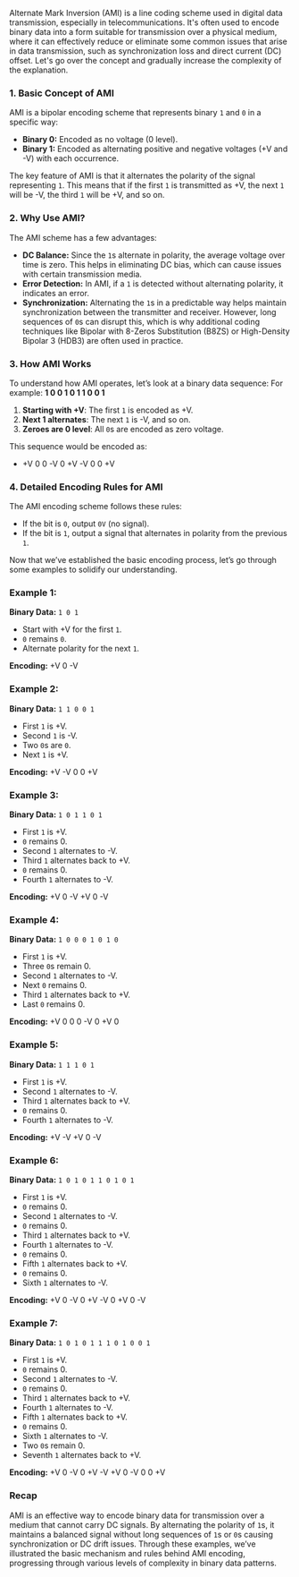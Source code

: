 Alternate Mark Inversion (AMI) is a line coding scheme used in digital data transmission, especially in telecommunications. It's often used to encode binary data into a form suitable for transmission over a physical medium, where it can effectively reduce or eliminate some common issues that arise in data transmission, such as synchronization loss and direct current (DC) offset. Let's go over the concept and gradually increase the complexity of the explanation.

### 1\. Basic Concept of AMI

AMI is a bipolar encoding scheme that represents binary `1` and `0` in a specific way:

*   **Binary 0:** Encoded as no voltage (0 level).
*   **Binary 1:** Encoded as alternating positive and negative voltages (+V and -V) with each occurrence.

The key feature of AMI is that it alternates the polarity of the signal representing `1`. This means that if the first `1` is transmitted as +V, the next `1` will be -V, the third `1` will be +V, and so on.

### 2\. Why Use AMI?

The AMI scheme has a few advantages:

*   **DC Balance:** Since the `1`s alternate in polarity, the average voltage over time is zero. This helps in eliminating DC bias, which can cause issues with certain transmission media.
*   **Error Detection:** In AMI, if a `1` is detected without alternating polarity, it indicates an error.
*   **Synchronization:** Alternating the `1`s in a predictable way helps maintain synchronization between the transmitter and receiver. However, long sequences of `0`s can disrupt this, which is why additional coding techniques like Bipolar with 8-Zeros Substitution (B8ZS) or High-Density Bipolar 3 (HDB3) are often used in practice.

### 3\. How AMI Works

To understand how AMI operates, let’s look at a binary data sequence: For example: **1 0 0 1 0 1 1 0 0 1**

1.  **Starting with +V**: The first `1` is encoded as +V.
2.  **Next 1 alternates**: The next `1` is -V, and so on.
3.  **Zeroes are 0 level**: All `0`s are encoded as zero voltage.

This sequence would be encoded as:

*   +V 0 0 -V 0 +V -V 0 0 +V

### 4\. Detailed Encoding Rules for AMI

The AMI encoding scheme follows these rules:

*   If the bit is `0`, output `0V` (no signal).
*   If the bit is `1`, output a signal that alternates in polarity from the previous `1`.

Now that we’ve established the basic encoding process, let’s go through some examples to solidify our understanding.

### Example 1:

**Binary Data:** `1 0 1`

*   Start with +V for the first `1`.
*   `0` remains `0`.
*   Alternate polarity for the next `1`.

**Encoding:** +V 0 -V

### Example 2:

**Binary Data:** `1 1 0 0 1`

*   First `1` is +V.
*   Second `1` is -V.
*   Two `0`s are `0`.
*   Next `1` is +V.

**Encoding:** +V -V 0 0 +V

### Example 3:

**Binary Data:** `1 0 1 1 0 1`

*   First `1` is +V.
*   `0` remains 0.
*   Second `1` alternates to -V.
*   Third `1` alternates back to +V.
*   `0` remains 0.
*   Fourth `1` alternates to -V.

**Encoding:** +V 0 -V +V 0 -V

### Example 4:

**Binary Data:** `1 0 0 0 1 0 1 0`

*   First `1` is +V.
*   Three `0`s remain 0.
*   Second `1` alternates to -V.
*   Next `0` remains 0.
*   Third `1` alternates back to +V.
*   Last `0` remains 0.

**Encoding:** +V 0 0 0 -V 0 +V 0

### Example 5:

**Binary Data:** `1 1 1 0 1`

*   First `1` is +V.
*   Second `1` alternates to -V.
*   Third `1` alternates back to +V.
*   `0` remains 0.
*   Fourth `1` alternates to -V.

**Encoding:** +V -V +V 0 -V

### Example 6:

**Binary Data:** `1 0 1 0 1 1 0 1 0 1`

*   First `1` is +V.
*   `0` remains 0.
*   Second `1` alternates to -V.
*   `0` remains 0.
*   Third `1` alternates back to +V.
*   Fourth `1` alternates to -V.
*   `0` remains 0.
*   Fifth `1` alternates back to +V.
*   `0` remains 0.
*   Sixth `1` alternates to -V.

**Encoding:** +V 0 -V 0 +V -V 0 +V 0 -V

### Example 7:

**Binary Data:** `1 0 1 0 1 1 1 0 1 0 0 1`

*   First `1` is +V.
*   `0` remains 0.
*   Second `1` alternates to -V.
*   `0` remains 0.
*   Third `1` alternates back to +V.
*   Fourth `1` alternates to -V.
*   Fifth `1` alternates back to +V.
*   `0` remains 0.
*   Sixth `1` alternates to -V.
*   Two `0`s remain 0.
*   Seventh `1` alternates back to +V.

**Encoding:** +V 0 -V 0 +V -V +V 0 -V 0 0 +V

### Recap

AMI is an effective way to encode binary data for transmission over a medium that cannot carry DC signals. By alternating the polarity of `1`s, it maintains a balanced signal without long sequences of `1`s or `0`s causing synchronization or DC drift issues. Through these examples, we’ve illustrated the basic mechanism and rules behind AMI encoding, progressing through various levels of complexity in binary data patterns.